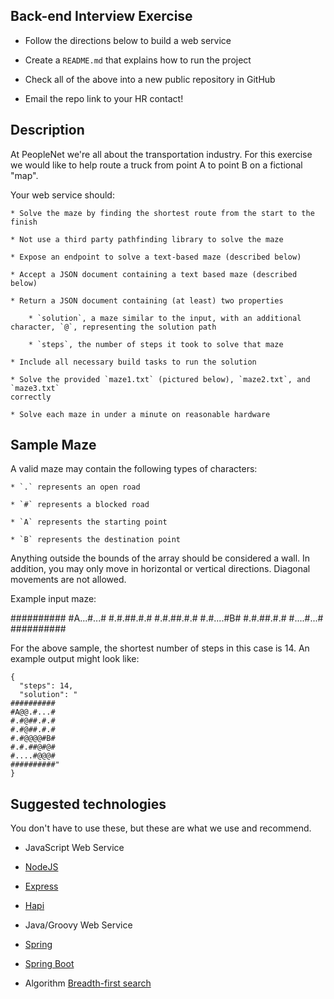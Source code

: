 Back-end Interview Exercise
---

* Follow the directions below to build a web service

* Create a `README.md` that explains how to run the project

* Check all of the above into a new public repository in GitHub

* Email the repo link to your HR contact!



Description
---
At PeopleNet we're all about the transportation industry. For this exercise
we would like to help route a truck from point A to point B on a fictional
"map".

Your web service should:

    * Solve the maze by finding the shortest route from the start to the finish

    * Not use a third party pathfinding library to solve the maze

    * Expose an endpoint to solve a text-based maze (described below)

    * Accept a JSON document containing a text based maze (described below)

    * Return a JSON document containing (at least) two properties

        * `solution`, a maze similar to the input, with an additional character, `@`, representing the solution path

        * `steps`, the number of steps it took to solve that maze

    * Include all necessary build tasks to run the solution

    * Solve the provided `maze1.txt` (pictured below), `maze2.txt`, and `maze3.txt`
    correctly

    * Solve each maze in under a minute on reasonable hardware



Sample Maze
---

A valid maze may contain the following types of characters:

	* `.` represents an open road
	
    * `#` represents a blocked road

	* `A` represents the starting point

	* `B` represents the destination point



Anything outside the bounds of the array should be considered a wall. In addition, 
you may only move in horizontal or vertical directions. Diagonal movements are 
not allowed.

Example input maze:


##########
#A...#...#
#.#.##.#.#
#.#.##.#.#
#.#....#B#
#.#.##.#.#
#....#...#
##########




For the above sample, the shortest number of steps in this case is 14. An example 
output might look like:
```
{
  "steps": 14,
  "solution": "
##########
#A@@.#...#
#.#@##.#.#
#.#@##.#.#
#.#@@@@#B#
#.#.##@#@#
#....#@@@#
##########"
}

```

Suggested technologies
---
You don't have to use these, but these are what we use and recommend.

* JavaScript Web Service
  
* [NodeJS](https://nodejs.org)
  
* [Express](https://expressjs.com)
  
* [Hapi](https://hapijs.com)

* Java/Groovy Web Service
  
* [Spring](https://spring.io)
  
* [Spring Boot](https://projects.spring.io/spring-boot)

* Algorithm [Breadth-first search](https://en.wikipedia.org/wiki/Breadth-first_search)



